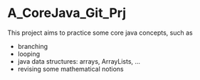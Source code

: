 # A_CoreJava_Git_Prj
This project aims to practice some core java concepts, such as 
  - branching
  - looping
  - java data structures: arrays, ArrayLists, ...
  - revising some mathematical notions
